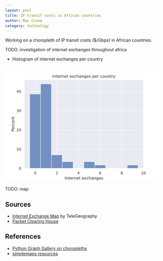 ```yaml
---
layout: post
title: IP transit costs in African countries
author: Max Crone
category: technology
---
```


Working on a choropleth of IP transit costs ($/Gbps) in African countries.

TODO: investigation of internet exchanges throughout africa

- Histogram of internet exchanges per country

![Number of internet exchanges per country in Africa](ix_per_country.svg)

TODO: map

## Sources

- [Internet Exchange Map](https://www.internetexchangemap.com/#/) by TeleGeography
- [Packet Clearing House](https://www.pch.net/)

## References

- [Python Graph Gallery on choropleths](https://www.python-graph-gallery.com/choropleth-map-plotly-python)
- [simplemaps resources](https://simplemaps.com/resources/svg-europe)
